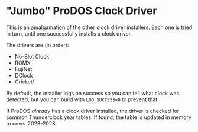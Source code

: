 # "Jumbo" ProDOS Clock Driver

This is an amalgamation of the other clock driver installers. Each one is tried in turn, until one successfully installs a clock driver.

The drivers are (in order):

* No-Slot Clock
* ROMX
* FujiNet
* DClock
* Cricket!

By default, the installer logs on success so you can tell what clock was detected, but you can build with `LOG_SUCCESS=0` to prevent that.

If ProDOS _already_ has a clock driver installed, the driver is checked for common Thunderclock year tables. If found, the table is updated in memory to cover 2023-2028.
